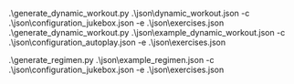 .\generate_dynamic_workout.py .\json\dynamic_workout.json -c .\json\configuration_jukebox.json -e .\json\exercises.json
.\generate_dynamic_workout.py .\json\example_dynamic_workout.json -c .\json\configuration_autoplay.json -e .\json\exercises.json

.\generate_regimen.py .\json\example_regimen.json -c .\json\configuration_jukebox.json -e .\json\exercises.json
